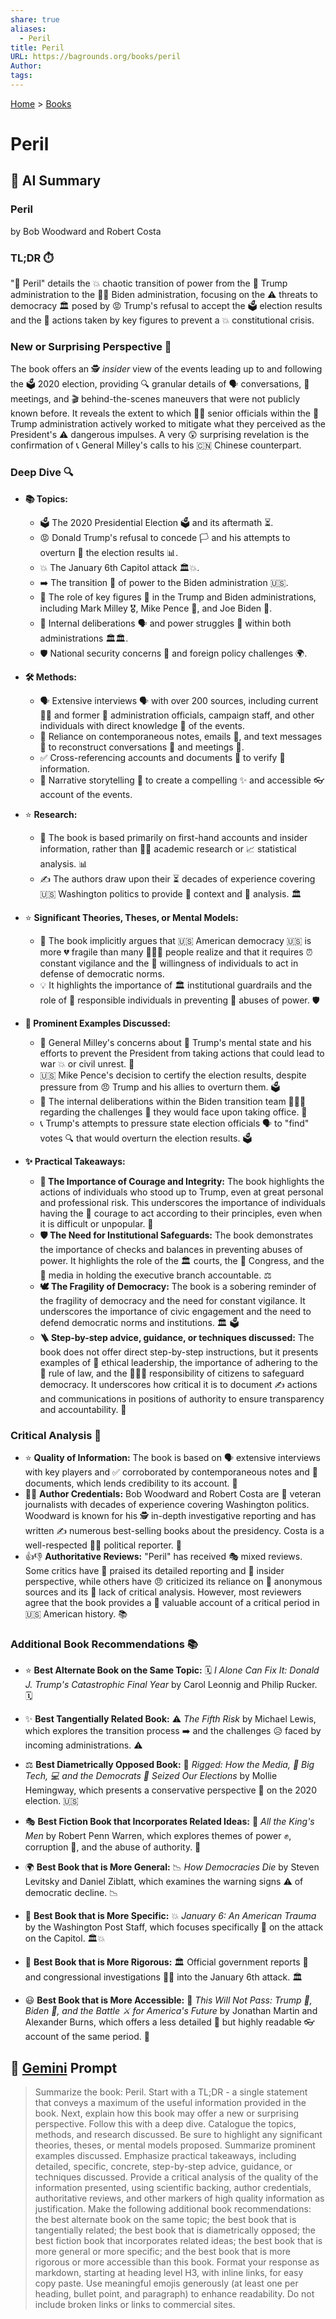 ```yaml
---
share: true
aliases:
  - Peril
title: Peril
URL: https://bagrounds.org/books/peril
Author: 
tags: 
---
```

[Home](../index.md) > [Books](./index.md)  
# Peril  
## 🤖 AI Summary  
### Peril  
by Bob Woodward and Robert Costa  
  
### TL;DR ⏱️  
"🚨 Peril" details the 💥 chaotic transition of power from the 👴 Trump administration to the 👨‍💼 Biden administration, focusing on the ⚠️ threats to democracy 🏛️ posed by 😡 Trump's refusal to accept the 🗳️ election results and the 🦸 actions taken by key figures to prevent a 💥 constitutional crisis.  
  
### New or Surprising Perspective 🤔  
The book offers an 🕵️ *insider* view of the events leading up to and following the 🗳️ 2020 election, providing 🔍 granular details of 🗣️ conversations, 🤝 meetings, and 🎬 behind-the-scenes maneuvers that were not publicly known before. It reveals the extent to which 👨‍💼 senior officials within the 🎺 Trump administration actively worked to mitigate what they perceived as the President's ⚠️ dangerous impulses. A very 😲 surprising revelation is the confirmation of 📞 General Milley's calls to his 🇨🇳 Chinese counterpart.  
  
### Deep Dive 🔍  
  
* **📚 Topics:**  
    * 🗳️ The 2020 Presidential Election 🗳️ and its aftermath ⏳.  
    * 😡 Donald Trump's refusal to concede 🏳️ and his attempts to overturn 🔄 the election results 📊.  
    * 💥 The January 6th Capitol attack 🏛️💥.  
    * ➡️ The transition 🤝 of power to the Biden administration 🇺🇸.  
    * 🌟 The role of key figures 🔑 in the Trump and Biden administrations, including Mark Milley 🎖️, Mike Pence 🙏, and Joe Biden 👴.  
    * 🤔 Internal deliberations 🗣️ and power struggles 💪 within both administrations 🏛️🏛️.  
    * 🛡️ National security concerns 🚨 and foreign policy challenges 🌍.  
  
* **🛠️ Methods:**  
    * 🗣️ Extensive interviews 🗣️ with over 200 sources, including current 👨‍💼 and former 👴 administration officials, campaign staff, and other individuals with direct knowledge 🧠 of the events.  
    * 📝 Reliance on contemporaneous notes, emails 📧, and text messages 📝 to reconstruct conversations 💬 and meetings 🤝.  
    * ✅ Cross-referencing accounts and documents 📁 to verify 💯 information.  
    * 📖 Narrative storytelling 📖 to create a compelling ✨ and accessible 👓 account of the events.  
  
* ⭐ **Research:**  
    * 📖 The book is based primarily on first-hand accounts and insider information, rather than 🧑‍🎓 academic research or 📈 statistical analysis. 📊  
    * ✍️ The authors draw upon their ⏳ decades of experience covering 🇺🇸 Washington politics to provide 📰 context and 🧐 analysis. 🏛️  
  
* ⭐ **Significant Theories, Theses, or Mental Models:**  
    * 📖 The book implicitly argues that 🇺🇸 American democracy 🇺🇸 is more 💔 fragile than many 🧑‍🤝‍🧑 people realize and that it requires ⏰ constant vigilance and the 🙋 willingness of individuals to act in defense of democratic norms.  
    * 💡 It highlights the importance of 🏛️ institutional guardrails and the role of 👮 responsible individuals in preventing 🚫 abuses of power. 🛡️  
  
* **📢 Prominent Examples Discussed:**  
    * 🚨 General Milley's concerns about 🧠 Trump's mental state and his efforts to prevent the President from taking actions that could lead to war 💥 or civil unrest. 🚨  
    * 🇺🇸 Mike Pence's decision to certify the election results, despite pressure from 😠 Trump and his allies to overturn them. 🗳️  
    * 🏢 The internal deliberations within the Biden transition team 👥👥👥 regarding the challenges 🤔 they would face upon taking office. 💼  
    * 📞 Trump's attempts to pressure state election officials 🗣️ to "find" votes 🔍 that would overturn the election results. 🗳️  
  
* **✨ Practical Takeaways:**  
    * **🦸 The Importance of Courage and Integrity:** The book highlights the actions of individuals who stood up to Trump, even at great personal and professional risk. This underscores the importance of individuals having the 💪 courage to act according to their principles, even when it is difficult or unpopular. 🌟  
    * **🛡️ The Need for Institutional Safeguards:** The book demonstrates the importance of checks and balances in preventing abuses of power. It highlights the role of the 🏛️ courts, the 📜 Congress, and the 📰 media in holding the executive branch accountable. ⚖️  
    * **🕊️ The Fragility of Democracy:** The book is a sobering reminder of the fragility of democracy and the need for constant vigilance. It underscores the importance of civic engagement and the need to defend democratic norms and institutions. 🏛️ 🗳️  
    * **🪜 Step-by-step advice, guidance, or techniques discussed:** The book does not offer direct step-by-step instructions, but it presents examples of 🌟 ethical leadership, the importance of adhering to the 📜 rule of law, and the 🧑‍🤝‍🧑 responsibility of citizens to safeguard democracy. It underscores how critical it is to document ✍️ actions and communications in positions of authority to ensure transparency and accountability. 🔎  
  
### Critical Analysis 🧐  
* ⭐️ **Quality of Information:** The book is based on 🗣️ extensive interviews with key players and ✅ corroborated by contemporaneous notes and 📜 documents, which lends credibility to its account. 💯  
* 👨‍💼 **Author Credentials:** Bob Woodward and Robert Costa are 👴 veteran journalists with decades of experience covering Washington politics. Woodward is known for his 🕵️ in-depth investigative reporting and has written ✍️ numerous best-selling books about the presidency. Costa is a well-respected 👨‍💼 political reporter. 📰  
* 👍👎 **Authoritative Reviews:** "Peril" has received 🎭 mixed reviews. Some critics have 🙏 praised its detailed reporting and 🔑 insider perspective, while others have 😠 criticized its reliance on 🤫 anonymous sources and its 🤔 lack of critical analysis. However, most reviewers agree that the book provides a 💎 valuable account of a critical period in 🇺🇸 American history. 📚  
  
### Additional Book Recommendations 📚  
  
* ⭐ **Best Alternate Book on the Same Topic:** 🗓️ *I Alone Can Fix It: Donald J. Trump's Catastrophic Final Year* by Carol Leonnig and Philip Rucker. 🗓️  
  
* ✨ **Best Tangentially Related Book:** ⚠️ *The Fifth Risk* by Michael Lewis, which explores the transition process ➡️ and the challenges 😥 faced by incoming administrations. ⚠️  
  
* ⚖️ **Best Diametrically Opposed Book:** 🚩 *Rigged: How the Media, 📰 Big Tech, 💻 and the Democrats 💙 Seized Our Elections* by Mollie Hemingway, which presents a conservative perspective 🤔 on the 2020 election. 🇺🇸  
  
* 🎭 **Best Fiction Book that Incorporates Related Ideas:** 👑 *All the King's Men* by Robert Penn Warren, which explores themes of power ✊, corruption 👿, and the abuse of authority. 🚨  
  
* 🌍 **Best Book that is More General:** 📉 *How Democracies Die* by Steven Levitsky and Daniel Ziblatt, which examines the warning signs ⚠️ of democratic decline. 📉  
  
* 🔎 **Best Book that is More Specific:** 💥 *January 6: An American Trauma* by the Washington Post Staff, which focuses specifically 🎯 on the attack on the Capitol. 🏛️💥  
  
* 🧐 **Best Book that is More Rigorous:** 🏛️ Official government reports 📜 and congressional investigations 🕵️‍♂️ into the January 6th attack. 🏛️  
  
* 😃 **Best Book that is More Accessible:** 📖 *This Will Not Pass: Trump 🤡, Biden 👴, and the Battle ⚔️ for America's Future* by Jonathan Martin and Alexander Burns, which offers a less detailed 🤏 but highly readable 👓 account of the same period. 📖  
  
## 💬 [Gemini](https://gemini.google.com) Prompt  
> Summarize the book: Peril. Start with a TL;DR - a single statement that conveys a maximum of the useful information provided in the book. Next, explain how this book may offer a new or surprising perspective. Follow this with a deep dive. Catalogue the topics, methods, and research discussed. Be sure to highlight any significant theories, theses, or mental models proposed. Summarize prominent examples discussed. Emphasize practical takeaways, including detailed, specific, concrete, step-by-step advice, guidance, or techniques discussed. Provide a critical analysis of the quality of the information presented, using scientific backing, author credentials, authoritative reviews, and other markers of high quality information as justification. Make the following additional book recommendations: the best alternate book on the same topic; the best book that is tangentially related; the best book that is diametrically opposed; the best fiction book that incorporates related ideas; the best book that is more general or more specific; and the best book that is more rigorous or more accessible than this book. Format your response as markdown, starting at heading level H3, with inline links, for easy copy paste. Use meaningful emojis generously (at least one per heading, bullet point, and paragraph) to enhance readability. Do not include broken links or links to commercial sites.